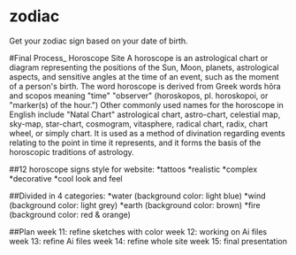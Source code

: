 
# zodiac
Get your zodiac sign based on your date of birth.

#Final Process_ Horoscope Site
A horoscope is an astrological chart or diagram representing the positions of the Sun, Moon, planets, astrological aspects, and sensitive angles at the time of an event, such as the moment of a person's birth. The word horoscope is derived from Greek words hõra and scopos meaning "time" "observer" (horoskopos, pl. horoskopoi, or "marker(s) of the hour.") Other commonly used names for the horoscope in English include "Natal Chart" astrological chart, astro-chart, celestial map, sky-map, star-chart, cosmogram, vitasphere, radical chart, radix, chart wheel, or simply chart. It is used as a method of divination regarding events relating to the point in time it represents, and it forms the basis of the horoscopic traditions of astrology.

##12 horoscope signs style for website:
*tattoos 
*realistic
*complex
*decorative
*cool look and feel

##Divided in 4 categories:
*water         (background color: light blue)
*wind          (background color: light grey)
*earth         (background color: brown)
*fire          (background color: red & orange)

##Plan
week 11: refine sketches with color
week 12: working on Ai files
week 13: refine Ai files 
week 14: refine whole site
week 15: final presentation
